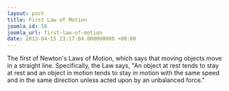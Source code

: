 ```yaml
---
layout: post
title: First Law of Motion
joomla_id: 56
joomla_url: first-law-of-motion
date: 2013-04-15 23:17:04.000000000 +00:00
---
```

<p>The first of Newton's Laws of Motion, which says that moving objects move in a straight line. Specifically, the Law says, "An object at rest tends to stay at rest and an object in motion tends to stay in motion with the same speed and in the same direction unless acted upon by an unbalanced force."</p>
